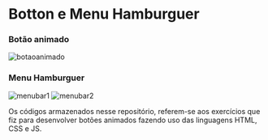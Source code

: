 # Botton e Menu Hamburguer

### Botão animado 
![botaoanimado](https://user-images.githubusercontent.com/112965050/192524209-cec659c7-e09a-4d53-a174-aef7bdfcbd05.png)

### Menu Hamburguer 

![menubar1](https://user-images.githubusercontent.com/112965050/192524213-833a6467-2051-4e05-80b5-dff1968fb547.png)
![menubar2](https://user-images.githubusercontent.com/112965050/192524215-35b18e73-06d1-4822-8c1c-e5bd06bad3bb.png)

Os códigos armazenados nesse repositório, referem-se aos exercícios que fiz para desenvolver botões animados fazendo uso das linguagens HTML, CSS e JS.
